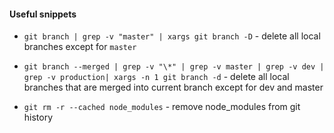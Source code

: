 #### Useful snippets 

- `git branch | grep -v "master" | xargs git branch -D` - delete all local branches except for `master`

- `git branch --merged | grep -v "\*" | grep -v master | grep -v dev | grep -v production| xargs -n 1 git branch -d` - delete all local branches that are merged into current branch except for dev and master

- `git rm -r --cached node_modules` - remove node_modules from git history

